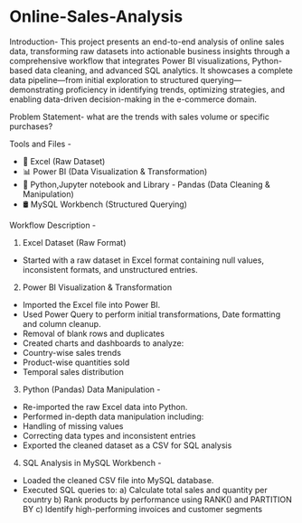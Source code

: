 # Online-Sales-Analysis
Introduction-
This project presents an end-to-end analysis of online sales data, transforming raw datasets into actionable business insights through a comprehensive workflow that integrates Power BI visualizations, Python-based data cleaning, and advanced SQL analytics. It showcases a complete data pipeline—from initial exploration to structured querying—demonstrating proficiency in identifying trends, optimizing strategies, and enabling data-driven decision-making in the e-commerce domain.

Problem Statement- what are the trends with sales volume or specific purchases?

Tools and Files - 
- 📂 Excel (Raw Dataset)
- 📊 Power BI (Data Visualization & Transformation)
- 🐍 Python,Jupyter notebook and Library - Pandas (Data Cleaning & Manipulation)
- 🛢️ MySQL Workbench (Structured Querying)

Workflow Description - 
1) Excel Dataset (Raw Format)
- Started with a raw dataset in Excel format containing null values, inconsistent formats, and unstructured entries.

2) Power BI Visualization & Transformation
- Imported the Excel file into Power BI.
- Used Power Query to perform initial transformations, Date formatting and column cleanup.
- Removal of blank rows and duplicates
- Created charts and dashboards to analyze:
- Country-wise sales trends
- Product-wise quantities sold
- Temporal sales distribution

3) Python (Pandas) Data Manipulation -
- Re-imported the raw Excel data into Python.
- Performed in-depth data manipulation including:
- Handling of missing values
- Correcting data types and inconsistent entries
- Exported the cleaned dataset as a CSV for SQL analysis

4) SQL Analysis in MySQL Workbench -
- Loaded the cleaned CSV file into MySQL database.
- Executed SQL queries to:
  a) Calculate total sales and quantity per country
  b) Rank products by performance using RANK() and PARTITION BY
  c) Identify high-performing invoices and customer segments
